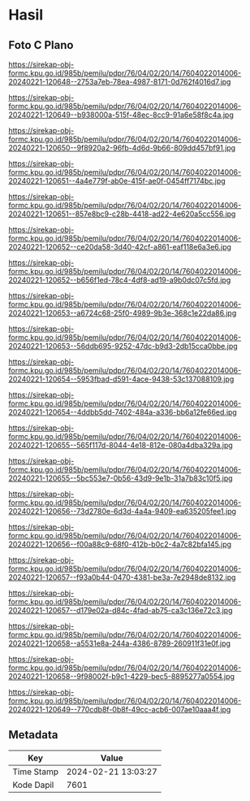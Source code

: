 # Hasil

## Foto C Plano

https://sirekap-obj-formc.kpu.go.id/985b/pemilu/pdpr/76/04/02/20/14/7604022014006-20240221-120648--2753a7eb-78ea-4987-8171-0d762f4016d7.jpg

https://sirekap-obj-formc.kpu.go.id/985b/pemilu/pdpr/76/04/02/20/14/7604022014006-20240221-120649--b938000a-515f-48ec-8cc9-91a6e58f8c4a.jpg

https://sirekap-obj-formc.kpu.go.id/985b/pemilu/pdpr/76/04/02/20/14/7604022014006-20240221-120650--9f8920a2-96fb-4d6d-9b66-809dd457bf91.jpg

https://sirekap-obj-formc.kpu.go.id/985b/pemilu/pdpr/76/04/02/20/14/7604022014006-20240221-120651--4a4e779f-ab0e-415f-ae0f-0454ff7174bc.jpg

https://sirekap-obj-formc.kpu.go.id/985b/pemilu/pdpr/76/04/02/20/14/7604022014006-20240221-120651--857e8bc9-c28b-4418-ad22-4e620a5cc556.jpg

https://sirekap-obj-formc.kpu.go.id/985b/pemilu/pdpr/76/04/02/20/14/7604022014006-20240221-120652--ce20da58-3d40-42cf-a861-eaf118e6a3e6.jpg

https://sirekap-obj-formc.kpu.go.id/985b/pemilu/pdpr/76/04/02/20/14/7604022014006-20240221-120652--b656f1ed-78c4-4df8-ad19-a9b0dc07c5fd.jpg

https://sirekap-obj-formc.kpu.go.id/985b/pemilu/pdpr/76/04/02/20/14/7604022014006-20240221-120653--a6724c68-25f0-4989-9b3e-368c1e22da86.jpg

https://sirekap-obj-formc.kpu.go.id/985b/pemilu/pdpr/76/04/02/20/14/7604022014006-20240221-120653--56ddb695-9252-47dc-b9d3-2db15cca0bbe.jpg

https://sirekap-obj-formc.kpu.go.id/985b/pemilu/pdpr/76/04/02/20/14/7604022014006-20240221-120654--5953fbad-d591-4ace-9438-53c137088109.jpg

https://sirekap-obj-formc.kpu.go.id/985b/pemilu/pdpr/76/04/02/20/14/7604022014006-20240221-120654--4ddbb5dd-7402-484a-a336-bb6a12fe66ed.jpg

https://sirekap-obj-formc.kpu.go.id/985b/pemilu/pdpr/76/04/02/20/14/7604022014006-20240221-120655--565f117d-8044-4e18-812e-080a4dba329a.jpg

https://sirekap-obj-formc.kpu.go.id/985b/pemilu/pdpr/76/04/02/20/14/7604022014006-20240221-120655--5bc553e7-0b56-43d9-9e1b-31a7b83c10f5.jpg

https://sirekap-obj-formc.kpu.go.id/985b/pemilu/pdpr/76/04/02/20/14/7604022014006-20240221-120656--73d2780e-6d3d-4a4a-9409-ea635205fee1.jpg

https://sirekap-obj-formc.kpu.go.id/985b/pemilu/pdpr/76/04/02/20/14/7604022014006-20240221-120656--f00a88c9-68f0-412b-b0c2-4a7c82bfa145.jpg

https://sirekap-obj-formc.kpu.go.id/985b/pemilu/pdpr/76/04/02/20/14/7604022014006-20240221-120657--f93a0b44-0470-4381-be3a-7e2948de8132.jpg

https://sirekap-obj-formc.kpu.go.id/985b/pemilu/pdpr/76/04/02/20/14/7604022014006-20240221-120657--d179e02a-d84c-4fad-ab75-ca3c136e72c3.jpg

https://sirekap-obj-formc.kpu.go.id/985b/pemilu/pdpr/76/04/02/20/14/7604022014006-20240221-120658--a5531e8a-244a-4386-8789-260911f31e0f.jpg

https://sirekap-obj-formc.kpu.go.id/985b/pemilu/pdpr/76/04/02/20/14/7604022014006-20240221-120658--9f98002f-b9c1-4229-bec5-8895277a0554.jpg

https://sirekap-obj-formc.kpu.go.id/985b/pemilu/pdpr/76/04/02/20/14/7604022014006-20240221-120649--770cdb8f-0b8f-49cc-acb6-007ae10aaa4f.jpg


## Metadata

| Key        | Value               |
| ---------- | ------------------- |
| Time Stamp | 2024-02-21 13:03:27 |
| Kode Dapil | 7601                |



